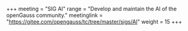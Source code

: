 +++
meeting = "SIG AI"
range = "Develop and maintain the AI of the openGauss community."
meetinglink = "https://gitee.com/opengauss/tc/tree/master/sigs/AI"
weight =  15
+++